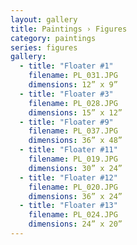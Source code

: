 ```yaml
---
layout: gallery
title: Paintings › Figures
category: paintings
series: figures
gallery:
  - title: "Floater #1"
    filename: PL_031.JPG
    dimensions: 12” x 9”
  - title: "Floater #3"
    filename: PL_028.JPG
    dimensions: 15” x 12”
  - title: "Floater #9"
    filename: PL_037.JPG
    dimensions: 36” x 48”
  - title: "Floater #11"
    filename: PL_019.JPG
    dimensions: 30” x 24”
  - title: "Floater #12"
    filename: PL_020.JPG
    dimensions: 36” x 24”
  - title: "Floater #13"
    filename: PL_024.JPG
    dimensions: 24” x 20”
---
```

